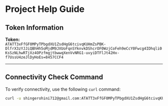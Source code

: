 # Project Help Guide

## Token Information
**Token:**  
`ATATT3xFfGF0MPyTPbgdXU1ZsdHgG6tcivqKUHmZsPBK-DlfrX3zYJJiQBhHh5oMjdM9JXUoFqnSYknvkDShcrOF0WzjCoFeh9eCcY0Fwcg4IDhqli0KsSzNLhwRTjXz4OPzfmgjtbwwqXenVvNRG1-uvyiDTFlJt42Hx-f7UssU4zeJlDyHoEs=8457CCF4`

---

## Connectivity Check Command
To verify connectivity, use the following `curl` command:

```bash
curl -u shingerohini712@gmail.com:ATATT3xFfGF0MPyTPbgdXU1ZsdHgG6tcivqKUHmZsPBK-DlfrX3zYJJiQBhHh5oMjdM9JXUoFqnSYknvkDShcrOF0WzjCoFeh9eCcY0Fwcg4IDhqli0KsSzNLhwRTjXz4OPzfmgjtbwwqXenVvNRG1-uvyiDTFlJt42Hx-f7UssU4zeJlDyHoEs=8457CCF4 "https://rohini-shinge.atlassian.net/wiki/rest/api/content/393217?expand=body.storage"